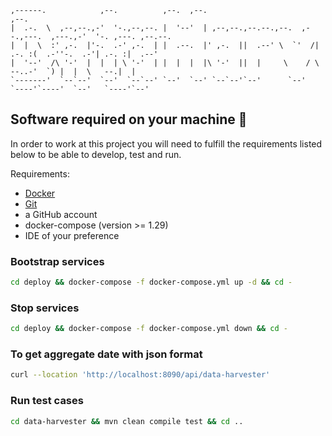 ```
,------.            ,--.          ,--.  ,--.                                       ,--.
|  .-.  \  ,--,--.,-'  '-.,--,--. |  '--'  | ,--,--.,--.--.,--.  ,--.,---.  ,---.,-'  '-. ,---. ,--.--.
|  |  \  :' ,-.  |'-.  .-' ,-.  | |  .--.  |' ,-.  ||  .--' \  `'  /| .-. :(  .-''-.  .-'| .-. :|  .--'
|  '--'  /\ '-'  |  |  | \ '-'  | |  |  |  |\ '-'  ||  |     \    / \   --..-'  `) |  |  \   --.|  |
`-------'  `--`--'  `--'  `--`--' `--'  `--' `--`--'`--'      `--'   `----'`----'  `--'   `----'`--'

```
## Software required on your machine 🔧 ##
In order to work at this project you will need to fulfill the requirements listed below to be able to develop, test and run.

Requirements:
+ [Docker](https://www.docker.com)
+ [Git](https://git-scm.com)
+ a GitHub account
+ docker-compose (version >= 1.29)
+ IDE of your preference

### Bootstrap services

```bash
cd deploy && docker-compose -f docker-compose.yml up -d && cd -
```
### Stop services

```bash
cd deploy && docker-compose -f docker-compose.yml down && cd -
```

### To get aggregate date with json format
```bash
curl --location 'http://localhost:8090/api/data-harvester'
```

### Run test cases
```bash
cd data-harvester && mvn clean compile test && cd ..

```